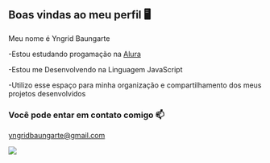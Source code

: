 ## Boas vindas ao meu perfil 🖥️

Meu nome é Yngrid Baungarte

-Estou estudando progamação na [Alura](https://www.alura.com.br)

-Estou me Desenvolvendo na Linguagem JavaScript

-Utilizo esse espaço para minha organização e compartilhamento dos meus projetos desenvolvidos

### Você pode entar em contato comigo 📫

yngridbaungarte@gmail.com

![](https://media.tenor.com/H8aTya2UqdUAAAAM/drogon-dracarys.gif)

